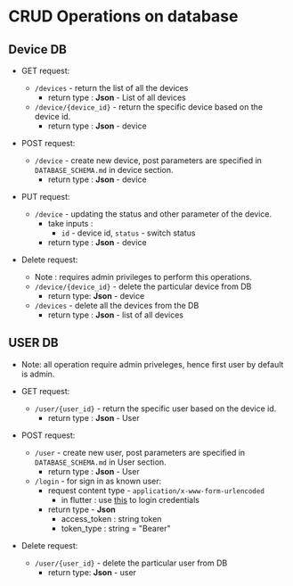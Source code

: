 # CRUD Operations on database

## Device DB
* GET request:
    - `/devices` - return the list of all the devices
        - return type :  **Json** - List of all devices
    - `/device/{device_id}` - return the specific device based on the device id.
        - return type :  **Json** - device
* POST request:
    - `/device` - create new device, post parameters are specified in `DATABASE_SCHEMA.md` in device section.
        - return type :  **Json** - device
* PUT request:
    - `/device` - updating the status and other parameter of the device.
        - take inputs :
            - `id` - device id, `status` - switch status
        - return type :  **Json** - device

* Delete request:
    - Note : requires admin privileges to perform this operations.
    - `/device/{device_id}` - delete the particular device from DB
        - return type:  **Json** - device
    - `/devices` - delete all the devices from the DB
        - return type : **Json** - list of all devices

## USER DB
* Note: all operation require admin priveleges, hence first user by default is admin.
* GET request:
    - `/user/{user_id}` - return the specific user based on the device id.
        - return type :  **Json** - User
* POST request:
    - `/user` - create new user, post parameters are specified in `DATABASE_SCHEMA.md` in User section.
        - return type :  **Json** - User
    - `/login` - for sign in as known user: 
        - request content type - `application/x-www-form-urlencoded`
            - in flutter : use [this](https://api.flutter.dev/flutter/dart-html/HttpRequest/postFormData.html) to login credentials
        - return type - **Json**
            - access_token : string token
            - token_type : string = "Bearer"

* Delete request:
    - `/user/{user_id}` - delete the particular user from DB
        - return type:  **Json** - user
    
